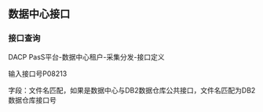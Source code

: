 ## 数据中心接口 ##

### 接口查询 ###

DACP PasS平台-数据中心租户-采集分发-接口定义

输入接口号P08213

字段：文件名匹配，如果是数据中心与DB2数据仓库公共接口，文件名匹配为DB2数据仓库接口号







